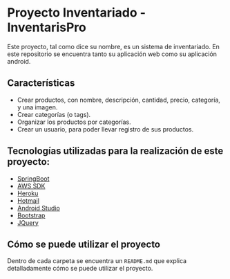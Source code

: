 # Proyecto Inventariado - InventarisPro

Este proyecto, tal como dice su nombre, es un sistema de inventariado. En este repositorio se encuentra tanto su aplicación web como su aplicación android.

## Características

- Crear productos, con nombre, descripción, cantidad, precio, categoría, y una imagen.
- Crear categorías (o tags).
- Organizar los productos por categorías.
- Crear un usuario, para poder llevar registro de sus productos.

## Tecnologías utilizadas para la realización de este proyecto:

- [SpringBoot](https://spring.io/projects/spring-boot)
- [AWS SDK](https://aws.amazon.com/es/sdk-for-java/)
- [Heroku](https://www.heroku.com/)
- [Hotmail](https://www.hotmail.com/)
- [Android Studio](https://developer.android.com/studio/index.html)
- [Bootstrap](http://getbootstrap.com/)
- [JQuery](https://jquery.com/)

## Cómo se puede utilizar el proyecto

Dentro de cada carpeta se encuentra un `README.md` que explica detalladamente cómo se puede utilizar el proyecto.